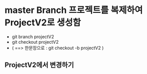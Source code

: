 # master Branch 프로젝트를 복제하여 ProjectV2로 생성함

* git branch projectV2
* git checkout projectV2
* ( ==> 한문장으로 : git checkout -b projectV2 )

## ProjectV2에서 변경하기